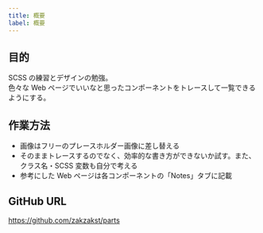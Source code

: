 ```yaml
---
title: 概要
label: 概要
---
```


## 目的

SCSS の練習とデザインの勉強。<br>
色々な Web ページでいいなと思ったコンポーネントをトレースして一覧できるようにする。

## 作業方法

- 画像はフリーのプレースホルダー画像に差し替える
- そのままトレースするのでなく、効率的な書き方ができないか試す。また、クラス名・SCSS 変数も自分で考える
- 参考にした Web ページは各コンポーネントの「Notes」タブに記載

## GitHub URL

<a href="https://github.com/zakzakst/parts" target="_blank">https://github.com/zakzakst/parts</a>
